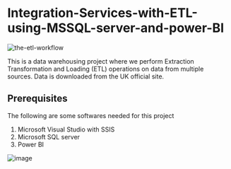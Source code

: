 # Integration-Services-with-ETL-using-MSSQL-server-and-power-BI

![the-etl-workflow](https://user-images.githubusercontent.com/68260816/214400984-618fe54a-d21c-4b2f-9f57-b565fcb35e4e.png)

This is a data warehousing project where we perform Extraction Transformation and Loading (ETL) operations on data from multiple sources.
Data is downloaded from the UK official site.  


## Prerequisites
The following are some softwares needed for this project
<ol>
<li>Microsoft Visual Studio with SSIS</li>
<li>Microsoft SQL server</li>
<li>Power BI</li>
</ol>

![image](https://user-images.githubusercontent.com/68260816/215587507-d13bec9c-7954-49f7-8b98-b5dd741c5a14.png)



